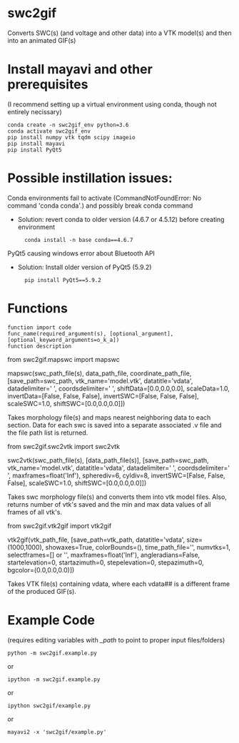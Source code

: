# swc2gif
Converts SWC(s) (and voltage and other data) into a VTK model(s) and then into an animated GIF(s)


# Install mayavi and other prerequisites
(I recommend setting up a virtual environment using conda, though not entirely necissary)
    
    conda create -n swc2gif_env python=3.6
    conda activate swc2gif_env
    pip install numpy vtk tqdm scipy imageio
    pip install mayavi
    pip install PyQt5

# Possible instillation issues:
Conda environments fail to activate (CommandNotFoundError: No command 'conda conda'.) and possibly break conda command
- Solution: revert conda to older version (4.6.7 or 4.5.12) before creating environment

        conda install -n base conda==4.6.7

PyQt5 causing windows error about Bluetooth API
- Solution: Install older version of PyQt5 (5.9.2)

        pip install PyQt5==5.9.2


# Functions
    function import code
    func_name(required_argument(s), [optional_argument], [optional_keyword_arguments=o_k_a])
    function description

from swc2gif.mapswc import mapswc

mapswc(swc_path_file(s), data_path_file, coordinate_path_file,
    [save_path=swc_path, vtk_name='model.vtk', datatitle='vdata',
    datadelimiter=' ', coordsdelimiter='	',
    shiftData=[0.0,0.0,0.0], scaleData=1.0,
    invertData=[False, False, False], invertSWC=[False, False, False],
    scaleSWC=1.0, shiftSWC=[0.0,0.0,0.0]])
    
Takes morphology file(s) and maps nearest neighboring data to each
    section. Data for each swc is saved into a separate associated
    .v file and the file path list is returned.

from swc2gif.swc2vtk import swc2vtk

swc2vtk(swc_path_file(s), [data_path_file(s)],
    [save_path=swc_path, vtk_name='model.vtk', datatitle='vdata',
    datadelimiter=' ', coordsdelimiter='	', maxframes=float('Inf'),
    spherediv=6, cyldiv=8, invertSWC=[False, False, False],
    scaleSWC=1.0, shiftSWC=[0.0,0.0,0.0]])
    
Takes swc morphology file(s) and converts them into vtk model files.
    Also, returns number of vtk's saved and the min and max data values
    of all frames of all vtk's.

from swc2gif.vtk2gif import vtk2gif

vtk2gif(vtk_path_file,
    [save_path=vtk_path, datatitle='vdata', size=(1000,1000),
    showaxes=True, colorBounds=(), time_path_file='', numvtks=1,
    selectframes=[] or '', maxframes=float('Inf'), angleradians=False,
    startelevation=0, startazimuth=0, stepelevation=0, stepazimuth=0,
    bgcolor=(0.0,0.0,0.0)])
    
Takes VTK file(s) containing vdata, where each vdata## is a different
    frame of the produced GIF(s).



# Example Code
(requires editing variables with *_path* to point to proper input files/folders)

    python -m swc2gif.example.py

or

    ipython -m swc2gif.example.py
or

    ipython swc2gif/example.py
or

    mayavi2 -x 'swc2gif/example.py'
